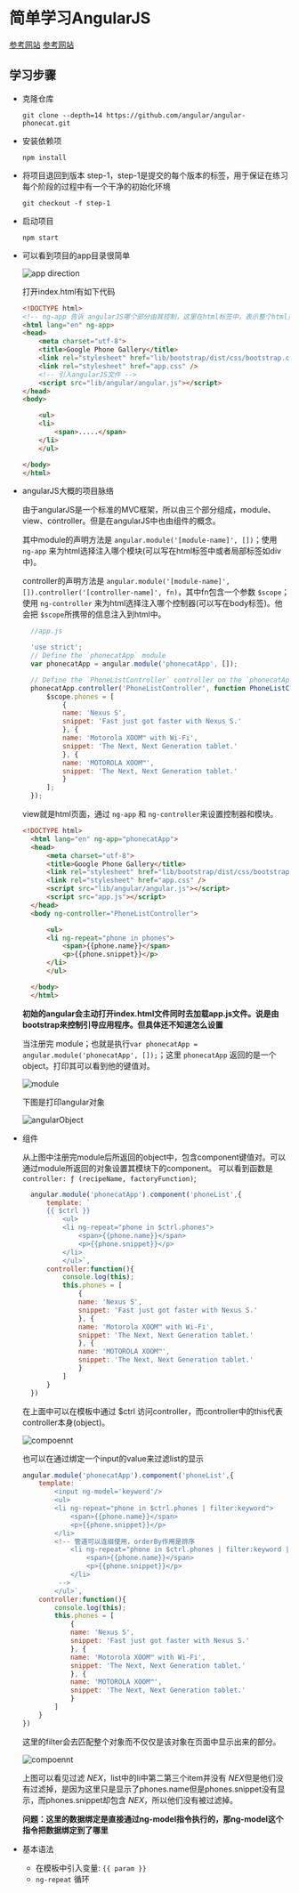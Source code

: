 # 简单学习AngularJS

[参考网站](https://www.angularjs.net.cn/phonecat/)
[参考网站](https://www.angularjs.net.cn/phonecat/4.html)

## 学习步骤

- 克隆仓库

    `git clone --depth=14 https://github.com/angular/angular-phonecat.git`

- 安装依赖项

    `npm install`

- 将项目退回到版本 step-1，step-1是提交的每个版本的标签，用于保证在练习每个阶段的过程中有一个干净的初始化环境

    `git checkout -f step-1`

- 启动项目

    `npm start`

- 可以看到项目的app目录很简单

    ![app direction](image/20190524angularjs_simple_1.png)

    打开index.html有如下代码

    ```html
    <!DOCTYPE html>
    <!-- ng-app 告诉 angularJS哪个部分由其控制，这里在html标签中，表示整个html页面。如果对ng-app进行赋值操作，则表示为其指定载入哪个模块；比如ng-app='phonecatApp';表示在此页面中载入phonecatApp Module-->
    <html lang="en" ng-app>
    <head>
        <meta charset="utf-8">
        <title>Google Phone Gallery</title>
        <link rel="stylesheet" href="lib/bootstrap/dist/css/bootstrap.css" />
        <link rel="stylesheet" href="app.css" />
        <!-- 引入angularJS文件 -->
        <script src="lib/angular/angular.js"></script>
    </head>
    <body>

        <ul>
        <li>
            <span>.....</span>
        </li>
        </ul>

    </body>
    </html>
    ```

- angularJS大概的项目脉络

  由于angularJS是一个标准的MVC框架，所以由三个部分组成，module、view、controller。但是在angularJS中也由组件的概念。

  其中module的声明方法是 `angular.module('[module-name]', [])`；使用 `ng-app` 来为html选择注入哪个模块(可以写在html标签中或者局部标签如div中)。

  controller的声明方法是 `angular.module('[module-name]', []).controller('[controller-name]', fn)`，其中fn包含一个参数 `$scope`；使用 `ng-controller` 来为html选择注入哪个控制器(可以写在body标签)。他会把 `$scope`所携带的信息注入到html中。

  ```javascript
    //app.js

    'use strict';
    // Define the `phonecatApp` module
    var phonecatApp = angular.module('phonecatApp', []);

    // Define the `PhoneListController` controller on the `phonecatApp` module
    phonecatApp.controller('PhoneListController', function PhoneListController($scope) {
        $scope.phones = [
            {
            name: 'Nexus S',
            snippet: 'Fast just got faster with Nexus S.'
            }, {
            name: 'Motorola XOOM™ with Wi-Fi',
            snippet: 'The Next, Next Generation tablet.'
            }, {
            name: 'MOTOROLA XOOM™',
            snippet: 'The Next, Next Generation tablet.'
            }
        ];
    });
  ```

  view就是html页面，通过 `ng-app` 和 `ng-controller`来设置控制器和模块。

  ```html
  <!DOCTYPE html>
    <html lang="en" ng-app="phonecatApp">
    <head>
        <meta charset="utf-8">
        <title>Google Phone Gallery</title>
        <link rel="stylesheet" href="lib/bootstrap/dist/css/bootstrap.css" />
        <link rel="stylesheet" href="app.css" />
        <script src="lib/angular/angular.js"></script>
        <script src="app.js"></script>
    </head>
    <body ng-controller="PhoneListController">

        <ul>
        <li ng-repeat="phone in phones">
            <span>{{phone.name}}</span>
            <p>{{phone.snippet}}</p>
        </li>
        </ul>

    </body>
    </html>
  ```

  **初始的angular会主动打开index.html文件同时去加载app.js文件。说是由bootstrap来控制引导应用程序。但具体还不知道怎么设置**

  当注册完 module；也就是执行`var phonecatApp = angular.module('phonecatApp', []);`；这里 `phonecatApp` 返回的是一个object。打印其可以看到他的键值对。

  ![module](image/20190524angularjs_simple_2.png)

  下图是打印angular对象

  ![angularObject](image/20190524angularjs_simple_3.png)

- 组件

  从上图中注册完module后所返回的object中，包含component键值对。可以通过module所返回的对象设置其模块下的component。
  可以看到函数是 `controller: ƒ (recipeName, factoryFunction)`;

  ```js
    angular.module('phonecatApp').component('phoneList',{
        template: `
        {{ $ctrl }}
            <ul>
            <li ng-repeat="phone in $ctrl.phones">
                <span>{{phone.name}}</span>
                <p>{{phone.snippet}}</p>
            </li>
            </ul>`,
        controller:function(){
            console.log(this);
            this.phones = [
                {
                name: 'Nexus S',
                snippet: 'Fast just got faster with Nexus S.'
                }, {
                name: 'Motorola XOOM™ with Wi-Fi',
                snippet: 'The Next, Next Generation tablet.'
                }, {
                name: 'MOTOROLA XOOM™',
                snippet: 'The Next, Next Generation tablet.'
                }
            ]
        }
    })
  ```

  在上面中可以在模板中通过 $ctrl 访问controller，而controller中的this代表controller本身(object)。

  ![compoennt](image/20190524angularjs_simple_4.png)

  也可以在通过绑定一个input的value来过滤list的显示

    ```js
    angular.module('phonecatApp').component('phoneList',{
        template: `
            <input ng-model='keyword'/>
            <ul>
            <li ng-repeat="phone in $ctrl.phones | filter:keyword">
                <span>{{phone.name}}</span>
                <p>{{phone.snippet}}</p>
            </li>
            <!-- 管道可以连缀使用，orderBy作用是排序
                <li ng-repeat="phone in $ctrl.phones | filter:keyword | orderBy:name">
                    <span>{{phone.name}}</span>
                    <p>{{phone.snippet}}</p>
                </li> 
             -->
            </ul>`,
        controller:function(){
            console.log(this);
            this.phones = [
                {
                name: 'Nexus S',
                snippet: 'Fast just got faster with Nexus S.'
                }, {
                name: 'Motorola XOOM™ with Wi-Fi',
                snippet: 'The Next, Next Generation tablet.'
                }, {
                name: 'MOTOROLA XOOM™',
                snippet: 'The Next, Next Generation tablet.'
                }
            ]
        }
    })
    ```

    这里的filter会去匹配整个对象而不仅仅是该对象在页面中显示出来的部分。

    ![compoennt](image/20190524angularjs_simple_5.png)

    上图可以看见过滤 *NEX*，list中的li中第二第三个item并没有 *NEX*但是他们没有过滤掉，是因为这里只是显示了phones.name但是phones.snippet没有显示，而phones.snippet却包含 *NEX*，所以他们没有被过滤掉。

    **问题：这里的数据绑定是直接通过ng-model指令执行的，那ng-model这个指令把数据绑定到了哪里**

- 基本语法

  - 在模板中引入变量: `{{ param }}`
  - `ng-repeat` 循环